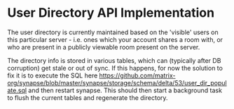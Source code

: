 User Directory API Implementation
=================================

The user directory is currently maintained based on the 'visible' users
on this particular server - i.e. ones which your account shares a room with, or
who are present in a publicly viewable room present on the server.

The directory info is stored in various tables, which can (typically after
DB corruption) get stale or out of sync.  If this happens, for now the
solution to fix it is to execute the SQL here
https://github.com/matrix-org/synapse/blob/master/synapse/storage/schema/delta/53/user_dir_populate.sql
and then restart synapse. This should then start a background task to
flush the current tables and regenerate the directory.
